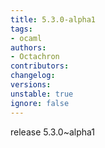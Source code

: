```yaml
---
title: 5.3.0-alpha1
tags:
- ocaml
authors:
- Octachron
contributors:
changelog:
versions:
unstable: true
ignore: false
---
```


<p>release 5.3.0~alpha1</p>
